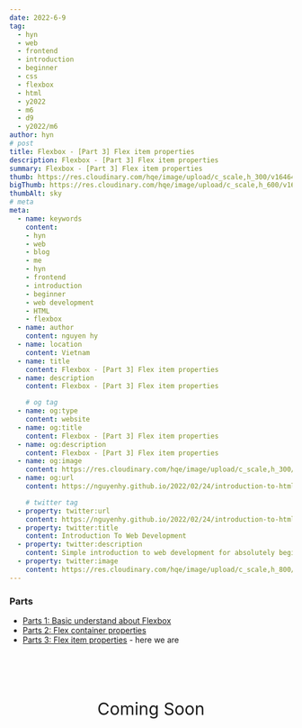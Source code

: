 ```yaml
---
date: 2022-6-9
tag: 
  - hyn
  - web
  - frontend
  - introduction
  - beginner
  - css
  - flexbox
  - html
  - y2022
  - m6
  - d9
  - y2022/m6
author: hyn
# post
title: Flexbox - [Part 3] Flex item properties
description: Flexbox - [Part 3] Flex item properties
summary: Flexbox - [Part 3] Flex item properties
thumb: https://res.cloudinary.com/hqe/image/upload/c_scale,h_300/v1646454274/github-nguyenhy-hp/sky-6.jpg
bigThumb: https://res.cloudinary.com/hqe/image/upload/c_scale,h_600/v1646454274/github-nguyenhy-hp/sky-6.jpg
thumbAlt: sky
# meta
meta:
  - name: keywords
    content:
    - hyn
    - web
    - blog
    - me
    - hyn
    - frontend
    - introduction
    - beginner
    - web development
    - HTML
    - flexbox
  - name: author
    content: nguyen hy
  - name: location
    content: Vietnam 
  - name: title
    content: Flexbox - [Part 3] Flex item properties
  - name: description
    content: Flexbox - [Part 3] Flex item properties

    # og tag
  - name: og:type
    content: website
  - name: og:title
    content: Flexbox - [Part 3] Flex item properties
  - name: og:description
    content: Flexbox - [Part 3] Flex item properties
  - name: og:image
    content: https://res.cloudinary.com/hqe/image/upload/c_scale,h_300/v1646454274/github-nguyenhy-hp/sky-6.jpg
  - name: og:url
    content: https://nguyenhy.github.io/2022/02/24/introduction-to-html/

    # twitter tag
  - property: twitter:url
    content: https://nguyenhy.github.io/2022/02/24/introduction-to-html/
  - property: twitter:title
    content: Introduction To Web Development
  - property: twitter:description
    content: Simple introduction to web development for absolutely beginner
  - property: twitter:image
    content: https://res.cloudinary.com/hqe/image/upload/c_scale,h_800/v1646454274/github-nguyenhy-hp/sky-6.jpg
---
```

### Parts
- [Parts 1: Basic understand about Flexbox](/2022/06/09/brief-introduction-to-flexbox-part-1/)
- [Parts 2: Flex container properties](/2022/06/09/brief-introduction-to-flexbox-part-2/)
- [Parts 3: Flex item properties](/2022/06/09/brief-introduction-to-flexbox-part-3/) - here we are

<div style="font-size: 30px; height: 200px; width: 100%; display: flex; justify-content: center; align-items: center"><span>Coming Soon</span></div>
